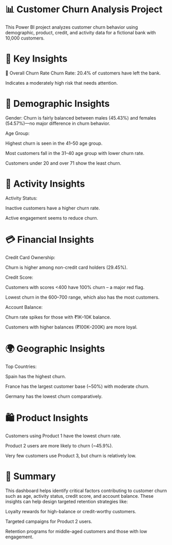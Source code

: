 # 📊 Customer Churn Analysis Project

This Power BI project analyzes customer churn behavior using demographic, product, credit, and activity data for a fictional bank with 10,000 customers.

# 🧠 Key Insights
📌 Overall Churn Rate
Churn Rate: 20.4% of customers have left the bank.

Indicates a moderately high risk that needs attention.

# 👥 Demographic Insights
Gender: Churn is fairly balanced between males (45.43%) and females (54.57%)—no major difference in churn behavior.

Age Group:

Highest churn is seen in the 41–50 age group.

Most customers fall in the 31–40 age group with lower churn rate.

Customers under 20 and over 71 show the least churn.

# 🔄 Activity Insights
Activity Status:

Inactive customers have a higher churn rate.

Active engagement seems to reduce churn.

# 💳 Financial Insights
Credit Card Ownership:

Churn is higher among non-credit card holders (29.45%).

Credit Score:

Customers with scores <400 have 100% churn – a major red flag.

Lowest churn in the 600–700 range, which also has the most customers.

Account Balance:

Churn rate spikes for those with ₹1K–10K balance.

Customers with higher balances (₹100K–200K) are more loyal.

# 🌍 Geographic Insights
Top Countries:

Spain has the highest churn.

France has the largest customer base (~50%) with moderate churn.

Germany has the lowest churn comparatively.

# 🛍️ Product Insights
Customers using Product 1 have the lowest churn rate.

Product 2 users are more likely to churn (~45.9%).

Very few customers use Product 3, but churn is relatively low.

# 🧾 Summary

This dashboard helps identify critical factors contributing to customer churn such as age, activity status, credit score, and account balance. These insights can help design targeted retention strategies like:

Loyalty rewards for high-balance or credit-worthy customers.

Targeted campaigns for Product 2 users.

Retention programs for middle-aged customers and those with low engagement.
